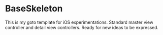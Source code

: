 # BaseSkeleton
This is my goto template for iOS experimentations.  Standard master view controller and detail view controllers. Ready for new ideas to be expressed.
